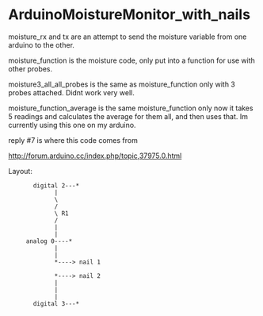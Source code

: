 ArduinoMoistureMonitor_with_nails
=================================
moisture_rx and tx are an attempt to send the moisture variable from one
arduino to the other.

moisture_function is the moisture code, only put into a function for use
with other probes.

moisture3_all_all_probes is the same as moisture_function only with 3
probes attached. Didnt work very well.

moisture_function_average is the same moisture_function only now it
takes 5 readings and calculates the average for them all, and then uses
that. Im currently using this one on my arduino.



reply #7 is where this code comes from 

http://forum.arduino.cc/index.php/topic,37975.0.html

Layout:


           digital 2---*
                 |
                 \
                 /
                 \ R1
                 /
                 |
                 |
         analog 0----*
                 |
                 |
                 *----> nail 1
                 
                 *----> nail 2
                 |
                 |
                 |
           digital 3---*
